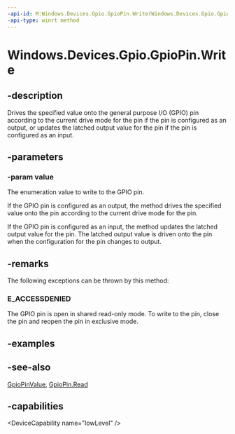 ```yaml
---
-api-id: M:Windows.Devices.Gpio.GpioPin.Write(Windows.Devices.Gpio.GpioPinValue)
-api-type: winrt method
---
```


<!-- Method syntax
public void Write(Windows.Devices.Gpio.GpioPinValue value)
-->

# Windows.Devices.Gpio.GpioPin.Write

## -description
Drives the specified value onto the general purpose I/O (GPIO) pin according to the current drive mode for the pin if the pin is configured as an output, or updates the latched output value for the pin if the pin is configured as an input.

## -parameters
### -param value
The enumeration value to write to the GPIO pin.

If the GPIO pin is configured as an output, the method drives the specified value onto the pin according to the current drive mode for the pin.

If the GPIO pin is configured as an input, the method updates the latched output value for the pin. The latched output value is driven onto the pin when the configuration for the pin changes to output.

## -remarks
The following exceptions can be thrown by this method:

### E_ACCESSDENIED

The GPIO pin is open in shared read-only mode. To write to the pin, close the pin and reopen the pin in exclusive mode.

## -examples

## -see-also
[GpioPinValue](gpiopinvalue.md), [GpioPin.Read](gpiopin_read_431746835.md)

## -capabilities
&lt;DeviceCapability name="lowLevel" /&gt;
